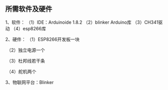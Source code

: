 ## 所需软件及硬件

1、软件：
		（1）IDE：Arduinoide 1.8.2
		（2）blinker Arduino库
		（3）CH341驱动
		（4）esp8266库

2、硬件：
		（1）ESP8266开发板一块	

​         （2）独立电源一个

​		（3）杜邦线若干条

​        （4）舵机两个

3、物联网平台：Blinker